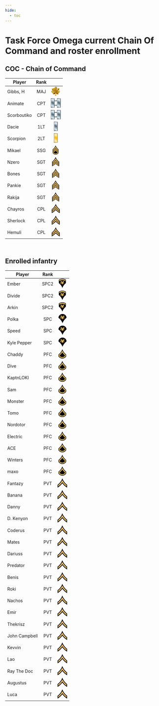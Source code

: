 ```yaml
---
hide:
  - toc
---
```

# Task Force Omega current Chain Of Command and roster enrollment

## COC - Chain of Command
 
| Player           |Rank       |                                        | 
| -                |:-:        | :-:                                    |
| Gibbs, H    | MAJ  | ![](assets/images/Ranks/small/MAJ.png) | Active   |
| Animate     | CPT  | ![](assets/images/Ranks/small/CPT.png) | Active   |
| Scorboutiko | CPT  | ![](assets/images/Ranks/small/CPT.png) | Active   |
| Dacie       | 1LT  | ![](assets/images/Ranks/small/1LT.png) | Active   |
| Scorpion    | 2LT  | ![](assets/images/Ranks/small/2LT.png) | Active   |
| Mikael      | SSG  | ![](assets/images/Ranks/small/SSGBlack.png) | Active   |
| Nzero       | SGT  | ![](assets/images/Ranks/small/SGTBlack.png) | Active   |
| Bones       | SGT  | ![](assets/images/Ranks/small/SGTBlack.png) | Active   |
| Pankie      | SGT  | ![](assets/images/Ranks/small/SGTBlack.png) | LOA |
| Rakija      | SGT  | ![](assets/images/Ranks/small/SGTBlack.png) | Active   |
| Chayros     | CPL  | ![](assets/images/Ranks/small/CPLBlack.png) | Active   |
| Sherlock    | CPL  | ![](assets/images/Ranks/small/CPLBlack.png) | Active   |
| Hemuli      | CPL  | ![](assets/images/Ranks/small/CPLBlack.png) | Active   |



<br>


## Enrolled infantry

| Player             | Rank      |                                              | 
| -                  |:-:        | :-:                                          | 
| Ember         | SPC2 | ![](assets/images/Ranks/small/SPC2Black.png) | Active   |
| Divide        | SPC2 | ![](assets/images/Ranks/small/SPC2Black.png) | Active   |
| Arkin         | SPC2 | ![](assets/images/Ranks/small/SPC2Black.png) | Active   |
| Polka         | SPC  | ![](assets/images/Ranks/small/SPC1Black.png) | Active   |
| Speed         | SPC  | ![](assets/images/Ranks/small/SPC1Black.png) | Active   |
| Kyle Pepper   | SPC  | ![](assets/images/Ranks/small/SPC1Black.png) | Active   |
| Chaddy        | PFC  | ![](assets/images/Ranks/small/PFCBlack.png) | Active   |
| Dive          | PFC  | ![](assets/images/Ranks/small/PFCBlack.png) | Active   |
| KaptnLOKI     | PFC  | ![](assets/images/Ranks/small/PFCBlack.png) | Active   |
| Sam           | PFC  | ![](assets/images/Ranks/small/PFCBlack.png) | Active   |
| Monster       | PFC  | ![](assets/images/Ranks/small/PFCBlack.png) | Inactive |
| Tomo          | PFC  | ![](assets/images/Ranks/small/PFCBlack.png) | Inactive |
| Nordotor      | PFC  | ![](assets/images/Ranks/small/PFCBlack.png) | Inactive |
| Electric      | PFC  | ![](assets/images/Ranks/small/PFCBlack.png) | Inactive |
| ACE           | PFC  | ![](assets/images/Ranks/small/PFCBlack.png) | Inactive |
| Winters       | PFC  | ![](assets/images/Ranks/small/PFCBlack.png) | Inactive |
| maxo          | PFC  | ![](assets/images/Ranks/small/PFCBlack.png) | Inactive |
| Fantazy       | PVT  | ![](assets/images/Ranks/small/PVTBlack.png) | LoA      |
| Banana        | PVT  | ![](assets/images/Ranks/small/PVTBlack.png) | Inactive |
| Danny         | PVT  | ![](assets/images/Ranks/small/PVTBlack.png) | Inactive |
| D. Kenyon     | PVT  | ![](assets/images/Ranks/small/PVTBlack.png) | Active   |
| Coderus       | PVT  | ![](assets/images/Ranks/small/PVTBlack.png) | LoA      |
| Mates         | PVT  | ![](assets/images/Ranks/small/PVTBlack.png) | Active   |
| Dariuss       | PVT  | ![](assets/images/Ranks/small/PVTBlack.png) | Active   |
| Predator      | PVT  | ![](assets/images/Ranks/small/PVTBlack.png) | Active   |
| Benis         | PVT  | ![](assets/images/Ranks/small/PVTBlack.png) | Active   |
| Roki          | PVT  | ![](assets/images/Ranks/small/PVTBlack.png) | Active   |
| Nachos        | PVT  | ![](assets/images/Ranks/small/PVTBlack.png) | Active   |
| Emir          | PVT  | ![](assets/images/Ranks/small/PVTBlack.png) | Active   |
| Thekrisz      | PVT  | ![](assets/images/Ranks/small/PVTBlack.png) | Active   |
| John Campbell | PVT  | ![](assets/images/Ranks/small/PVTBlack.png) | Active   |
| Kevvin        | PVT  | ![](assets/images/Ranks/small/PVTBlack.png) | Active   |
| Lao           | PVT  | ![](assets/images/Ranks/small/PVTBlack.png) | Active   |
| Ray The Doc   | PVT  | ![](assets/images/Ranks/small/PVTBlack.png) | Active   |
| Augustus      | PVT  | ![](assets/images/Ranks/small/PVTBlack.png) | Active   |
| Luca          | PVT  | ![](assets/images/Ranks/small/PVTBlack.png) | Active   |
